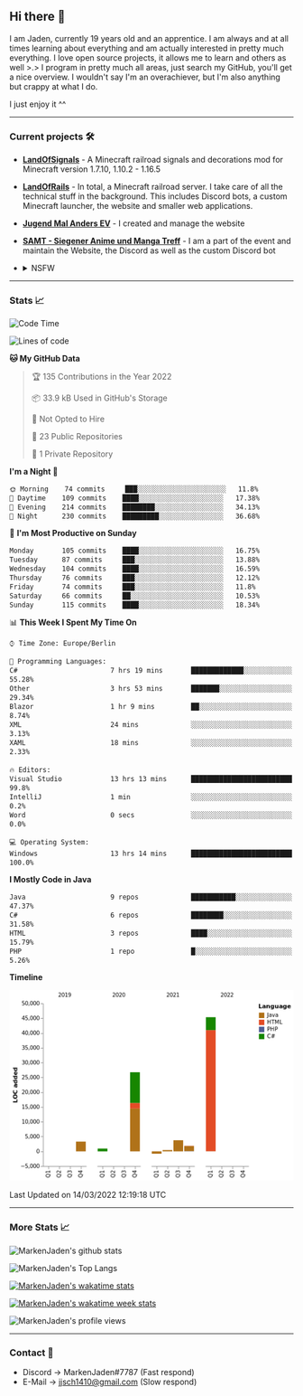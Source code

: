 ## Hi there 👋
I am Jaden, currently 19 years old and an apprentice. I am always and at all times learning about everything and am actually interested in pretty much everything. I love open source projects, it allows me to learn and others as well >.>
I program in pretty much all areas, just search my GitHub, you'll get a nice overview.
I wouldn't say I'm an overachiever, but I'm also anything but crappy at what I do.

I just enjoy it ^^

---

### Current projects 🛠

* [**LandOfSignals**](https://github.com/LandOfRails/LandOfSignals) - A Minecraft railroad signals and decorations mod for Minecraft version 1.7.10, 1.10.2 - 1.16.5
* [**LandOfRails**](https://github.com/LandOfRails) - In total, a Minecraft railroad server. I take care of all the technical stuff in the background. This includes Discord bots, a custom Minecraft launcher, the website and smaller web applications.
* [**Jugend Mal Anders EV**](https://jugendmalanders.de/) - I created and manage the website
* [**SAMT - Siegener Anime und Manga Treff**](https://github.com/Siegener-Anime-und-Manga-Treff-SAMT) - I am a part of the event and maintain the Website, the Discord as well as the custom Discord bot
* <details> 
  <summary>NSFW</summary>
  
  [**Nekos**](https://github.com/MarkenJaden/Nekos) - Website providing you with random lewd neko pics
  
</details>

---

### Stats 📈

<!--START_SECTION:waka-->
![Code Time](http://img.shields.io/badge/Code%20Time-661%20hrs%206%20mins-blue)

![Lines of code](https://img.shields.io/badge/From%20Hello%20World%20I%27ve%20Written-82%20Thousand%20lines%20of%20code-blue)

**🐱 My GitHub Data** 

> 🏆 135 Contributions in the Year 2022
 > 
> 📦 33.9 kB Used in GitHub's Storage 
 > 
> 🚫 Not Opted to Hire
 > 
> 📜 23 Public Repositories 
 > 
> 🔑 1 Private Repository 
 > 
**I'm a Night 🦉** 

```text
🌞 Morning    74 commits     ███░░░░░░░░░░░░░░░░░░░░░░   11.8% 
🌆 Daytime    109 commits    ████░░░░░░░░░░░░░░░░░░░░░   17.38% 
🌃 Evening    214 commits    ████████░░░░░░░░░░░░░░░░░   34.13% 
🌙 Night      230 commits    █████████░░░░░░░░░░░░░░░░   36.68%

```
📅 **I'm Most Productive on Sunday** 

```text
Monday       105 commits    ████░░░░░░░░░░░░░░░░░░░░░   16.75% 
Tuesday      87 commits     ███░░░░░░░░░░░░░░░░░░░░░░   13.88% 
Wednesday    104 commits    ████░░░░░░░░░░░░░░░░░░░░░   16.59% 
Thursday     76 commits     ███░░░░░░░░░░░░░░░░░░░░░░   12.12% 
Friday       74 commits     ███░░░░░░░░░░░░░░░░░░░░░░   11.8% 
Saturday     66 commits     ██░░░░░░░░░░░░░░░░░░░░░░░   10.53% 
Sunday       115 commits    ████░░░░░░░░░░░░░░░░░░░░░   18.34%

```


📊 **This Week I Spent My Time On** 

```text
⌚︎ Time Zone: Europe/Berlin

💬 Programming Languages: 
C#                       7 hrs 19 mins       █████████████░░░░░░░░░░░░   55.28% 
Other                    3 hrs 53 mins       ███████░░░░░░░░░░░░░░░░░░   29.34% 
Blazor                   1 hr 9 mins         ██░░░░░░░░░░░░░░░░░░░░░░░   8.74% 
XML                      24 mins             ░░░░░░░░░░░░░░░░░░░░░░░░░   3.13% 
XAML                     18 mins             ░░░░░░░░░░░░░░░░░░░░░░░░░   2.33%

🔥 Editors: 
Visual Studio            13 hrs 13 mins      █████████████████████████   99.8% 
IntelliJ                 1 min               ░░░░░░░░░░░░░░░░░░░░░░░░░   0.2% 
Word                     0 secs              ░░░░░░░░░░░░░░░░░░░░░░░░░   0.0%

💻 Operating System: 
Windows                  13 hrs 14 mins      █████████████████████████   100.0%

```

**I Mostly Code in Java** 

```text
Java                     9 repos             ███████████░░░░░░░░░░░░░░   47.37% 
C#                       6 repos             ████████░░░░░░░░░░░░░░░░░   31.58% 
HTML                     3 repos             ████░░░░░░░░░░░░░░░░░░░░░   15.79% 
PHP                      1 repo              █░░░░░░░░░░░░░░░░░░░░░░░░   5.26%

```


**Timeline**

![Chart not found](https://raw.githubusercontent.com/MarkenJaden/MarkenJaden/main/charts/bar_graph.png) 


 Last Updated on 14/03/2022 12:19:18 UTC
<!--END_SECTION:waka-->

---

### More Stats 📈

![MarkenJaden's github stats](https://github-readme-stats.vercel.app/api?username=MarkenJaden&count_private=true&show_icons=true&theme=radical)

![MarkenJaden's Top Langs](https://github-readme-stats.vercel.app/api/top-langs/?username=MarkenJaden&theme=radical)

[![MarkenJaden's wakatime stats](https://github-readme-stats.vercel.app/api/wakatime?username=MarkenJaden&theme=radical)](https://wakatime.com/@17f322c9-222a-48b4-9e15-983c41f7aed4)

[![MarkenJaden's wakatime week stats](https://wakatime.com/badge/user/17f322c9-222a-48b4-9e15-983c41f7aed4.svg)](https://wakatime.com/@17f322c9-222a-48b4-9e15-983c41f7aed4)

<!--[![MarkenJaden's Codewars stats](https://www.codewars.com/users/MarkenJaden/badges/large)](https://www.codewars.com/users/MarkenJaden)-->

![MarkenJaden's profile views](https://komarev.com/ghpvc/?username=MarkenJaden)

---

### Contact 💌

* Discord -> MarkenJaden#7787 (Fast respond)
* E-Mail -> jjsch1410@gmail.com (Slow respond)



<!--
**MarkenJaden/MarkenJaden** is a ✨ _special_ ✨ repository because its `README.md` (this file) appears on your GitHub profile.

Here are some ideas to get you started:

- 🔭 I’m currently working on ...
- 🌱 I’m currently learning ...
- 👯 I’m looking to collaborate on ...
- 🤔 I’m looking for help with ...
- 💬 Ask me about ...
- 📫 How to reach me: ...
- 😄 Pronouns: ...
- ⚡ Fun fact: ...
-->
